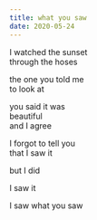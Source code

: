 ```yaml
---
title: what you saw
date: 2020-05-24
---
```


I watched the sunset  
through the hoses  

the one you told me  
to look at  

you said it was  
beautiful  
and I agree  

I forgot to tell you  
that I saw it  

but I did  

I saw it  

I saw what you saw
